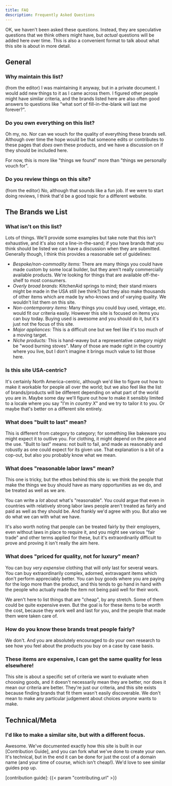 ```yaml
---
title: FAQ
description: Frequently Asked Questions
---
```


OK, we haven't been asked these questions. Instead, they are speculative
questions that we think others might have, but _actual_ questions will be added
here over time. This is also a convenient format to talk about what this site is
about in more detail.

## General

### Why maintain this list?

(from the editor) I was maintaining it anyway, but in a private document. I
would add new things to it as I came across them. I figured other people might
have similar criteria, and the brands listed here are also often good answers to
questions like "what sort of fill-in-the-blank will last me forever?".

### Do you own everything on this list?

Oh my, no. Nor can we vouch for the quality of everything these brands sell.
Although over time the hope would be that someone edits or contributes to these
pages that _does_ own these products, and we have a discussion on if they should
be included here.

For now, this is more like "things we found" more than "things we personally
vouch for".

### Do you review things on this site?

(from the editor) No, although that sounds like a fun job. If we were to start
doing reviews, I think that'd be a good topic for a different website.

## The Brands we List

### What isn't on this list?

Lots of things. We'll provide some examples but take note that this isn't
exhaustive, and it's also not a line-in-the-sand; if you have brands that you
think should be listed we can have a discussion when they are submitted.
Generally though, I think this provides a reasonable set of guidelines:

* _Bespoke/non-commodity items:_ There are many things you could have made custom
  by some local builder, but they aren't really commercially available products.
  We're looking for things that are available off-the-shelf to most consumers.
* _Overly broad brands:_ KitchenAid springs to mind; their stand mixers might be
  made in the USA still (we think?) but they also make thousands of other items
  which are made by who-knows and of varying quality. We wouldn't list them on
  this site.
* _Non-contemporary items:_ Many things you could buy used, vintage, etc. would
  fit our criteria easily. However this site is focused on items you can buy
  today. Buying used is awesome and you should do it, but it's just not the
  focus of this site.
* _Major appliances:_ This is a difficult one but we feel like it's too much of
  a moving target.
* _Niche products:_ This is hand-wavey but a representative category might be
  "wood burning stoves". Many of those are made right in the country where you
  live, but I don't imagine it brings much value to list those here.

### Is this site USA-centric?

It's certainly North America-centric, although we'd like to figure out how to
make it workable for people all over the world; but we also feel like the list
of brands/products will be different depending on what part of the world you are
in. Maybe some day we'll figure out how to make it sensibly limited to a locale
where you say "I'm in _country X_" and we try to tailor it to you. Or maybe
that's better on a different site entirely.

### What does "built to last" mean?

This is different from category to category; for something like bakeware you
might expect it to outlive you. For clothing, it might depend on the piece and
the use. "Built to last" means: not built to fail, and made as reasonably and
robustly as one could expect for its given use. That explanation is a bit of a
cop-out, but also you probably know what we mean.

### What does "reasonable labor laws" mean?

This one is tricky, but the ethos behind this site is: we think the people that
make the things we buy should have as many opportunities as we do, and be
treated as well as we are.

You can write a _lot_ about what's "reasonable". You could argue that even in
countries with relatively strong labor laws people aren't treated as fairly and
paid as well as they should be. And frankly we'd agree with you. But also we do
what we can with what we have.

It's also worth noting that people can be treated fairly by their employers,
even without laws in place to require it, and you might see various "fair trade"
and other terms applied for these, but it's extraordinarily difficult to prove
and proving it isn't really the aim here.

### What does "priced for quality, not for luxury" mean?

You can buy _very expensive_ clothing that will only last for several wears. You
can buy extraordinarily complex, adorned, extravagant items which don't perform
appreciably better. You can buy goods where you are paying for the logo more
than the product, and this tends to go hand in hand with the people who actually
made the item not being paid well for their work.

We aren't here to list things that are "cheap", by any stretch. Some of them
could be quite expensive even. But the goal is for these items to be _worth_ the
cost, because they work well and last for you, and the people that made them
were taken care of.

### How do you know these brands treat people fairly?

We don't. And you are absolutely encouraged to do your own research to see how
you feel about the products you buy on a case by case basis.

### These items are expensive, I can get the same quality for less elsewhere!

This site is about a specific set of criteria we want to evaluate when choosing
goods, and it doesn't necessarily mean they are better, nor does it mean our
criteria are better. They're just our criteria, and this site exists because
finding brands that fit them wasn't easily discoverable. We don't mean to make
any particular judgement about choices _anyone_ wants to make.

## Technical/Meta

### I'd like to make a similar site, but with a different focus.

Awesome. We've documented exactly how this site is built in our [Contribution
Guide], and you can fork what we've done to create your own. It's technical, but
in the end it can be done for just the cost of a domain name (and your time of
course, which isn't cheap!). We'd love to see similar guides pop up.

[contribution guide]: {{< param "contributing.url" >}}

